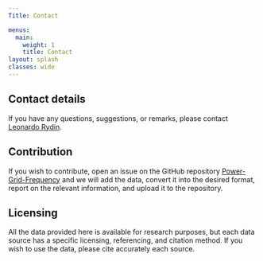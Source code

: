 ```yaml
---
Title: Contact

menus:
  main:
    weight: 1
    title: Contact
layout: splash
classes: wide
---
```


## Contact details
If you have any questions, suggestions, or remarks, please contact <a href="mailto:leonardo.rydin@gmail.com">Leonardo Rydin</a>.

## Contribution
If you wish to contribute, open an issue on the GitHub repository [Power-Grid-Frequency](https://github.com/LRydin/Power-Grid-Frequency/issues) and we will add the data, convert it into the desired format, report on the relevant information, and upload it to the repository.

## Licensing
All the data provided here is available for research purposes, but each data source has a specific licensing, referencing, and citation method. If you wish to use the data, please cite accurately each source.
